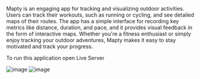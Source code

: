 Mapty is an engaging app for tracking and visualizing outdoor activities. 
Users can track their workouts, such as running or cycling, and see detailed maps of their routes. 
The app has a simple interface for recording key metrics like distance, duration, and pace, and it provides visual feedback in the form of interactive maps. 
Whether you're a fitness enthusiast or simply enjoy tracking your outdoor adventures, 
Mapty makes it easy to stay motivated and track your progress.

To run this application open Live Server

![image](https://github.com/user-attachments/assets/2de9b50a-6fc2-4f4c-8a78-aae9e5435c37)
![image](https://github.com/user-attachments/assets/387d7890-9154-4cd1-bb42-7234567007ae)
